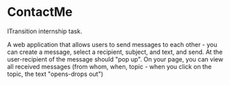 # ContactMe
ITransition internship task.

A web application that allows users to send messages to each other - you can create a message, select a recipient, subject, and text, and send. At the user-recipient of the message should "pop up". On your page, you can view all received messages (from whom, when, topic - when you click on the topic, the text "opens-drops out")
